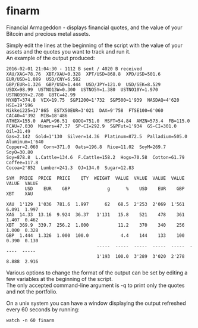 finarm
======

Financial Armageddon - displays financial quotes, and the value of your Bitcoin and precious metal assets.

Simply edit the lines at the beginning of the script with the value of your assets and the quotes you want to track and run it.  
An example of the output produced:

```
2016-02-01 21:04:30 - 1112 B sent / 4020 B received
XAU/XAG=78.76  XBT/XAU=0.328  XPT/USD=868.8  XPD/USD=501.6  EUR/USD=1.089  USD/CNY=6.582
GBP/EUR=1.326  GBP/USD=1.444  USD/JPY=121.0  USD/SEK=8.529
USDX=98.99  USTNO13W=0.300  USTNO5Y=1.380  USTNO10Y=1.970  USTNO30Y=2.780  GBTC=42.99
NYXBT=374.8  VIX=19.75  S&P1200=1'732  S&P500=1'939  NASDAQ=4'620  HSI=19'596
Nikkei225=17'865  ESTX50EUR=3'021  DAX=9'758  FTSE100=6'060  CAC40=4'392  MIB=18'486
ATHEX=155.0  AAPL=96.51  GOOG=751.0  MSFT=54.84  AMZN=573.4  FB=115.0
FCAU=7.030  Miners=47.37  SP-CI=292.9  S&PFut=1'934  GS-CI=301.0  Oil=31.49
Gas=2.142  Gold=1'130  Silver=14.36  Platinum=872.5  Palladium=505.0  Aluminum=1'640
Copper=2.060  Corn=371.0  Oats=196.8  Rice=11.02  SoyM=269.7  SoyO=30.80
Soy=878.8  L.Cattle=134.6  F.Cattle=158.2  Hogs=70.58  Cotton=61.79  Coffee=117.8
Cocoa=2'852  Lumber=241.3  OJ=134.0  Sugar=12.83

SYM  PRICE  PRICE  PRICE    QTY  WEIGHT  VALUE  VALUE  VALUE  VALUE  VALUE  VALUE
       USD    EUR    GBP              g      %    USD    EUR    GBP    XBT    XAU

XAU  1'129  1'036  781.6  1.997      62   68.5  2'253  2'069  1'561  6.091  1.997
XAG  14.33  13.16  9.924  36.37   1'131   15.8    521    478    361  1.407  0.462
XBT  369.9  339.7  256.2  1.000           11.2    370    340    256  1.000  0.328
GBP  1.444  1.326  1.000  100.0            4.4    144    133    100  0.390  0.130
                                  -----  -----  -----  -----  -----  -----  -----
                                  1'193  100.0  3'289  3'020  2'278  8.888  2.916
```

Various options to change the format of the output can be set by editing a few variables at the beginning of the script.  
The only accepted command-line argument is -q to print only the quotes and not the portfolio.

On a unix system you can have a window displaying the output refreshed every 60 seconds by running:
```
watch -n 60 finarm
```
